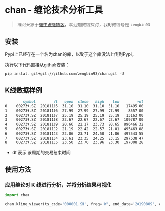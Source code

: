 # chan - 缠论技术分析工具
>缠论来源于[缠中说缠博客](http://blog.sina.com.cn/chzhshch)，欢迎加微信探讨，我的微信号是 `zengbin93`

## 安装

Pypi上已经存在一个名为chan的库，以致于这个库没法上传到Pypi。

执行以下代码直接从github安装：
```
pip install git+git://github.com/zengbin93/chan.git -U
```

## K线数据样例

```markdown
        symbol        dt   open  close   high    low        vol
0    002739.SZ  20181105  31.10  31.10  31.10  31.10   17495.00
1    002739.SZ  20181106  27.99  27.99  27.99  27.99    8557.00
2    002739.SZ  20181107  25.19  25.19  25.19  25.19   13163.00
3    002739.SZ  20181108  22.67  22.67  22.67  22.67  109787.00
4    002739.SZ  20181109  20.66  22.17  23.73  20.65  896466.32
5    002739.SZ  20181112  21.19  22.42  22.57  21.01  495463.08
6    002739.SZ  20181113  22.06  23.71  24.50  21.86  497543.55
7    002739.SZ  20181114  23.61  23.35  24.25  23.15  297538.47
8    002739.SZ  20181115  23.50  23.70  23.96  23.30  197008.28
```

* dt 表示 该周期的交易结束时间


## 使用方法

### 应用缠论对 K 线进行分析，并将分析结果可视化

```python
import chan

chan.kline_viewer(ts_code='000001.SH', freq='W', end_date='20190809', asset='I', show=True)
```





